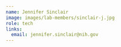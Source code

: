 ```yaml
---
name: Jennifer Sinclair
image: images/lab-members/sinclair-j.jpg
role: tech
links:
  email: jennifer.sinclair@nih.gov
---
```



